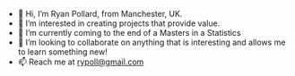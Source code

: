 - 👋 Hi, I’m Ryan Pollard, from Manchester, UK.
- 👀 I’m interested in creating projects that provide value.
- 🌱 I’m currently coming to the end of a Masters in a Statistics
- 💞️ I’m looking to collaborate on anything that is interesting and allows me to learn something new!
- 📫 Reach me at rypoll@gmail.com

<!---
rypoll/rypoll is a ✨ special ✨ repository because its `README.md` (this file) appears on your GitHub profile.
You can click the Preview link to take a look at your changes.
--->
